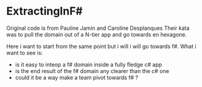 # ExtractingInF#

Original code is from Pauline Jamin and Caroline Desplanques 
Their kata was to pull the domain out of a N-tier app and go towards en hexagone.

Here i want to start from the same point but i will i will go towards f#.
What i want to see is:
- is it easy to inteop a f# domain inside a fully fledge c# app
- is the end result of the f# domain any clearer than the c# one
- could it be a way make a team pivot towards f# ?